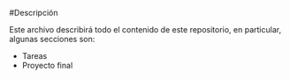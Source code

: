 #Descripción 

Este archivo describirá todo el contenido de este repositorio, en particular, algunas secciones son:

- Tareas
- Proyecto final  
